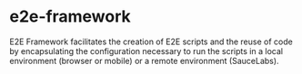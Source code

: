 # e2e-framework
E2E Framework facilitates the creation of E2E scripts and the reuse of code by encapsulating the configuration necessary to run the scripts in a local environment (browser or mobile) or a remote environment (SauceLabs).
